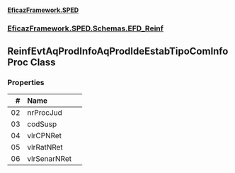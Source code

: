 #### [EficazFramework.SPED](EficazFrameworkSPED.md 'EficazFramework SPED')
### [EficazFramework.SPED.Schemas.EFD_Reinf](EficazFramework.SPED.Schemas.EFD_Reinf.md 'EficazFramework.SPED.Schemas.EFD_Reinf')

## ReinfEvtAqProdInfoAqProdIdeEstabTipoComInfoProc Class
### Properties

| # | Name | |
| ---: | :--- | :--- |
| 02 | nrProcJud |  |
| 03 | codSusp |  |
| 04 | vlrCPNRet |  |
| 05 | vlrRatNRet |  |
| 06 | vlrSenarNRet |  |
